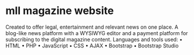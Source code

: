 # mll magazine website

Created to offer legal, entertainment and relevant news on one place. A blog-like news platform with a WYSIWYG editor and a payment platform for subscribing to the digital magazine content.
Languages and tools used:
•	HTML
•	PHP
•	JavaScript
•	CSS
•	AJAX
•	Bootstrap
•	Bootstrap Studio

